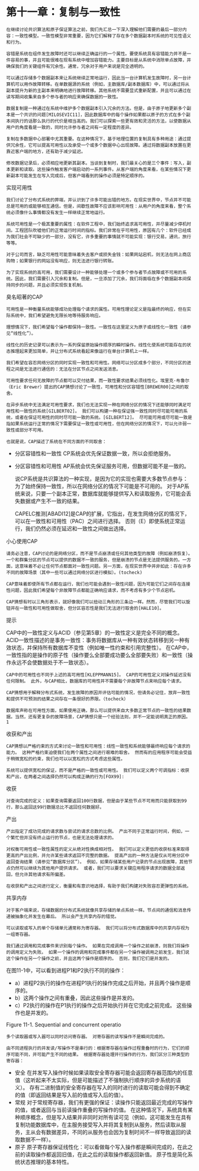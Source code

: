 # 第十一章：复制与一致性

	在继续讨论共识算法和原子保证算法之前，我们先汇总一下深入理解他们需要的最后一部分内容：一致性模型。一致性模型非常重要，因为它们解释了存在多个数据副本时系统的可见性语义和行为。

	容错是系统在组件发生故障时还可以继续正确运行的一个属性。要使系统具有容错能力并不是一件容易的事，并且可能很难在现有系统中增加容错能力。主要目标是从系统中消除单点故障，并确保我们的关键组件有冗余性。通常，冗余对于用户来说是完全透明的。

	可以通过存储多个数据副本来让系统继续正常地运行，因此当一台计算机发生故障时，另一台计算机可以用作故障转移。在单数据源的系统（例如，主数据库/副本数据库）中，可以通过将从副本提升为新的主副本来明确地进行故障转移。其他系统不需要显式重新配置，并且可以通过在读写期间收集来自多个参与者的响应来确保数据的一致性。

	数据复制是一种通过在系统中维护多个数据副本引入冗余的方法。但是，由于原子地更新多个副本是一个共识的问题[MILOSEVIC11]，因此数据库中的每个操作如果都以原子的方式在多个副本间执行的话那么执行的代价是相当高的。我们可以探索一些更有效和灵活的方法，以使数据从用户的角度看是一致的，同时允许参与者之间有一定程度的差异。

	复制在多数据中心部署中尤其重要。在这种情况下，基于地理位置的复制具有多种用途：通过提供冗余性，它可以提高可用性以及承受一个或多个数据中心出现故障。通过将数据副本放置在更靠近客户端的地方，还有助于减少延迟。

	修改数据记录后，必须相应地更新其副本。当谈到复制时，我们最关心的是三个事件：写入，副本更新和读取。这些操作触发客户端启动的一系列事件。从客户端的角度来看，在某些情况下更新副本可能发生在写入完成后，但客户端看到的操作必须是特定顺序的。



实现可用性

	我们讨论了分布式系统的弊端，并认识到了许多可能出错的地方。在现实世界中，节点并不可能总是可用的或能够相互通信。但是，间歇性故障不应该影响可用性：从用户的角度来看，整个系统必须像什么事情都没有发生一样继续正常地运行。

	系统可用性是一个极其重要的属性：在软件工程中，我们始终追求高可用性，并尽量减少停机时间。工程团队吹嘘他们的正常运行时间的指标。我们非常在乎可用性，原因有几个：软件已经成为我们社会不可缺少的一部分，没有它，许多重要的事情就不可能实现：银行交易，通讯，旅行等等。

	对于公司而言，缺乏可用性可能意味着失去客户或损失金钱：如果网站宕机，则无法在网上商店购物；如果银行的网站没有响应，则无法进行银行转账。

	为了实现系统的高可用，我们需要设计一种能够处理一个或多个参与者节点故障或不可用的系统。因此，我们需要引入冗余和复制。但是，一旦添加了冗余，我们将面临在多个数据副本间保持同步的问题，并且必须实现恢复机制。



臭名昭著的CAP

	可用性是一种衡量系统能够成功处理每个请求的属性。可用性理论定义是指最终的响应，但在实际系统中，我们希望避免无限长地等待服务响应。

	理想情况下，我们希望每个操作都保持一致性。一致性在这里定义为原子或线性化一致性（请参见“线性化”）。

	线性化的历史记录可以表示为一系列保留原始操作顺序的瞬时操作。线性化使系统可能存在的状态推理起来更加简单，并让分布式系统看起来像运行在单台计算机上一样。

	我们希望在容忍网络分区的同时实现一致性和可用性。网络可以分区成多个部分，不同分区的进程之间是无法进行通信的：无法在分区节点之间发送消息。

	可用性要求任何无故障的节点都可以交付结果，而一致性要求结果必须线性化。埃里克·布鲁尔（Eric Brewer）提出的CAP猜想讨论了一致性，可用性和分区容错性[BREWER00]之间的取舍。

	在异步系统中无法满足可用性要求，我们也无法实现一种在网络分区的情况下还能够同时满足可用性和一致性的系统[GILBERT02]。 我们可以构建一种在保证强一致性同时尽可能可用的系统，或者在保证可用性的同时尽可能一致的系统。[GILBERT12]。 尽可能可用或尽可能一致是指如果系统运行正常的情况下需要保证一致性或可用性，但在网络分区的情况下，可以允许弱一致性或部分不可用。

	也就是说，CAP描述了系统在不同方面的不同取舍：

- 分区容错性和一致性
  CP系统会优先保证数据一致，所以会拒绝服务。
- 分区容错性和可用性
  AP系统会优先保证服务可用，但数据可能不是一致的。



	说CP系统是共识算法的一种实现，是因为它的实现也需要大多数节点参与：为了始终保持一致性，所以在网络分区的情况下可能是不可用的。 对于AP系统来说，只要一个副本正常，数据库就能够提供写入和读取服务，它可能会丢失数据或产生不一致的结果。

	CAPELC推测[ABADI12]是CAP的扩展，它指出，在发生网络分区的情况下，可以在一致性和可用性（PAC）之间进行选择。 否则（E）即使系统正常运行，我们仍然必须在延迟和一致性之间做出选择。



小心使用CAP

	请务必注意，CAP讨论的是网络分区，而不是节点崩溃或任何其他类型的故障（例如崩溃恢复）。一个和群集分区的节点可以提供的数据不一致的服务，但是崩溃的节点是无法提供服务的。一方面，这意味着不必让任何节点都面对一致性问题。另一方面，在现实世界中并非如此：存在许多不同的故障场景（其中一些可以通过网络分区进行模拟）。(tocheck)

	CAP意味着即使所有节点都在运行，我们也可能会遇到一致性问题，因为可能它们之间存在连接性问题，因此我们希望每个非故障节点都能正确响应请求，而不考虑有多少个节点宕机。

	CAP猜想有时以三角形表示，就好像我们可以扭动三角形的三条边一样。然而，尽管我们可以旋钮并在一致性和可用性做取舍，但分区容忍性是我们无法进行取舍的[HALE10]。

提示

CAP中的一致性定义与ACID（参见第5章）的一致性定义是完全不同的概念。 ACID一致性描述的是事务一致性：事务将数据库从一种有效状态转移到另一种有效状态，并保持所有数据库不变性（例如唯一性约束和引用完整性）。 在CAP中，一致性指的是操作的原子性（操作要么全部要成功要么全部要失败）和一致性（操作永远不会使数据处于不一致状态）。



	CAP中的可用性也不同于上述的高可用性[KLEPPMANN15]。 CAP的可用性定义对操作延迟没有任何限制。 此外，与CAP相比，数据库的可用性并不需要每个非故障节点来响应每个请求。

	CAP猜想用于解释分布式系统，发生故障的原因并评估可能的情况，但请务必记住，放弃一致性和提供不可预测的结果之间存在一条很好的界限。（tocheck）

	数据库声称在可用性方面，如果使用正确，那么可以提供来自大多数正常节点的一致性的结果数据。当然，还有更复杂的故障场景，CAP猜想只是一个经验法则，并不一定能说明真正的原因。1



收获和产出

	CAP猜想以严格约束的方式来讨论一致性和可用性：线性一致性和系统能够最终响应每个请求的能力。 这种严格约束迫使我们在两个属性之间进行艰难的取舍。 然而有的应用程序可能会受益于稍微宽松的约束，我们也可以以宽松的方式考虑这些属性。

	系统可以提供宽松的保证，而不是严格的一致性或可用性。 我们可以定义两个可调指标：收获和产出，在两者之间选择仍然可以构成正确的行为[FOX99]:

收获

	对查询完成的定义：如果查询需要返回100行数据，但是由于某些节点不可用而只能获取到99行，那么返回这99行数据总比不返回任何数据好。

产出

	产出指定了成功完成的请求数与尝试的请求总数的比例。 产出不同于正常运行时间，例如，一个繁忙但并没有终止运行的节点，也是无法处理请求的。

	对权衡可用性或一致性属性的定义从绝对性换成相对性。 我们可以定义更低的收获标准来取得更高的产出比例，并允许某些请求返回不完整的数据。 提高产出的一种方法是仅从可用分区中返回查询结果（请参见“数据库分区”）。 例如，如果存储某些用户记录的节点出现故障，其他节点仍然可以继续为其他用户提供请求。 或者，我们可以要求关键应用程序请求的数据全部返回，但允许其他请求有所偏差。

	在收获和产出之间进行定义，衡量和有意识地选择，有助于我们构建对失败容忍更弹性的系统。





共享内存

	对于客户端来说，存储数据的分布式系统就像共享存储的单点系统一样。节点间的通信和消息传递被抽象化并发生在幕后。 所以会产生共享内存的错觉。

	可以读取或写入的单个存储单元通常称为寄存器。 我们可以将分布式数据库中的共享内存视为一组寄存器。

	我们通过调用和完成事件来识别每个操作。 如果在完成调用一个操作之前崩溃，则我们将操作的调用定义为失败。 如果一个操作的调用和完成事件都在另一个操作被调用之前发生，我们说这个操作在另一个操作之前，并且这两个操作是顺序的。 否则，我们它们是并发的。



在图11-1中，可以看到进程P1和P2执行不同的操作：

- a）进程P2执行的操作在进程P1执行的操作完成之后开始，并且两个操作是顺序的。
- b）这两个操作之间有重叠，因此这些操作是并发的。
- c）P2执行的操作在P1执行的操作之后开始执行并在它完成之前完成。 这些操作也是并发的。



Figure 11-1. Sequential and concurrent operatio



	多个读取器或写入器可以同时访问寄存器。 对寄存器的读写操作不是瞬间完成的。

	由不同进程执行的并发读/写操作不是串行的：根据寄存器在操作过程重叠时的行为，它们的顺序可能不同，并可能产生不同的结果。 根据寄存器处理并行操作的行为，我们区分三种类型的寄存器：

- 安全
  在并发写入操作时候如果读取安全寄存器可能会返回寄存器范围内的任意值（这听起来不太实际，但是可能描述了不强制执行顺序的异步系统的语义）。 存有二进制值的安全寄存器在写入的同时进行的读取可能会得到不确定的值（即返回结果是写入前的值或写入后的值）。
- 常规
  对于常规寄存器，我们有更强的保证：读操作只能返回最近完成的写操作的值，或者返回与当前读操作重叠的写操作的值。 在这种情况下，系统具有某种顺序概念，但是写入结果并非同时对所有读可见（例如，这可能发生在具有复制功能数据库中，在主服务接受写入并将其复制到从服务，然后读取从服务，主从会有数据差异，不同的从服务也会因为复制时间不一样导致返回的读取数据不一样）。
- 原子
  原子寄存器保证线性化：可以看做每个写入操作都是瞬间完成的，在此之前的读取操作都返回旧值，在此之后的读取操作都返回新值。 原子性是简化系统状态推理的基本特性。












